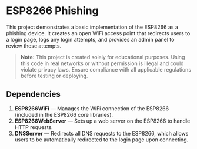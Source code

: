 
# ESP8266 Phishing

This project demonstrates a basic implementation of the ESP8266 as a phishing device. It creates an open WiFi access point that redirects users to a login page, logs any login attempts, and provides an admin panel to review these attempts.

> **Note:** This project is created solely for educational purposes. Using this code in real networks or without permission is illegal and could violate privacy laws. Ensure compliance with all applicable regulations before testing or deploying.


## Dependencies

1. **ESP8266WiFi** — Manages the WiFi connection of the ESP8266 (included in the ESP8266 core libraries).
2. **ESP8266WebServer** — Sets up a web server on the ESP8266 to handle HTTP requests.
3. **DNSServer** — Redirects all DNS requests to the ESP8266, which allows users to be automatically redirected to the login page upon connecting.

